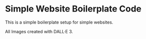 # Simple Website Boilerplate Code

This is a simple boilerplate setup for simple websites.

All Images created with DALL·E 3.